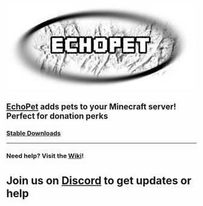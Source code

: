 ![Logo](https://raw.githubusercontent.com/Arnuh/EchoPet/master/src/resources/EchoPet.png)
## [EchoPet](https://dev.bukkit.org/bukkit-plugins/echopet/) adds pets to your Minecraft server! Perfect for donation perks
### [Stable Downloads](https://ci.ecocitycraft.com/view/EchoPet/job/EchoPet/)
----

### Need help? Visit the [Wiki](https://github.com/Arnuh/EchoPet/wiki)!


# Join us on [Discord](https://discord.gg/VxPqHmG) to get updates or help
